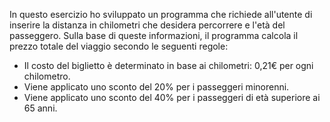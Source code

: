 In questo esercizio ho sviluppato un programma che richiede all'utente di inserire la distanza in chilometri che desidera percorrere e l'età del passeggero. Sulla base di queste informazioni, il programma calcola il prezzo totale del viaggio secondo le seguenti regole:

- Il costo del biglietto è determinato in base ai chilometri: 0,21€ per ogni chilometro.
- Viene applicato uno sconto del 20% per i passeggeri minorenni.
- Viene applicato uno sconto del 40% per i passeggeri di età superiore ai 65 anni.
